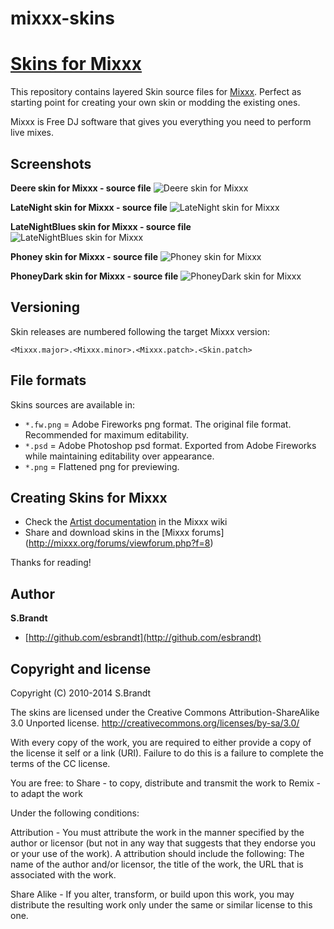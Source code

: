 mixxx-skins
===========

# [Skins for Mixxx](https://github.com/esbrandt/mixxx-skins)

This repository contains layered Skin source files for [Mixxx](https://github.com/mixxxdj/mixxx).
Perfect as starting point for creating your own skin or modding the existing ones.

Mixxx is Free DJ software that gives you everything you need to perform live mixes.


## Screenshots

**Deere skin for Mixxx - source file**
![Deere skin for Mixxx](https://raw.github.com/esbrandt/mixxx-skins/master/Deree1280x800-WXGA-1.11.0/Deree1280x800-WXGA-1.11.0.final.png)

**LateNight skin for Mixxx - source file**
![LateNight skin for Mixxx](https://raw.github.com/esbrandt/mixxx-skins/master/LateNight1280x800-WXGA-1.10.0/LateNight1280x800-WXGA-1.10.0-final.png)

**LateNightBlues skin for Mixxx - source file**
![LateNightBlues skin for Mixxx](https://raw.github.com/esbrandt/mixxx-skins/master/LateNightBlues1280x800-WXGA-1.10.0/LateNightBlues1280x800-WXGA-1.10.0.final.png)

**Phoney skin for Mixxx - source file**
![Phoney skin for Mixxx](https://raw.github.com/esbrandt/mixxx-skins/master/Phoney1600x1200-UXGA-1.9/Phoney1600x1200-UXGA-1.9-final.png)

**PhoneyDark skin for Mixxx - source file**
![PhoneyDark skin for Mixxx](https://raw.github.com/esbrandt/mixxx-skins/master/PhoneyDark1600x1200-UXGA-1.9/PhoneyDark1600x1200-UXGA-1.9-final.png)


## Versioning

Skin releases are numbered following the target Mixxx version:

`<Mixxx.major>.<Mixxx.minor>.<Mixxx.patch>.<Skin.patch>`


## File formats

Skins sources are available in:
* `*.fw.png` = Adobe Fireworks png format. The original file format. Recommended for maximum editability.
* `*.psd` = Adobe Photoshop psd format. Exported from Adobe Fireworks while maintaining editability over appearance.
* `*.png` = Flattened png for previewing.

## Creating Skins for Mixxx

* Check the [Artist documentation](http://mixxx.org/wiki/doku.php#artist_documentation) in the Mixxx wiki
* Share and download skins in the [Mixxx forums] (http://mixxx.org/forums/viewforum.php?f=8)


Thanks for reading!


## Author

**S.Brandt**

+ [http://github.com/esbrandt](http://github.com/esbrandt)


## Copyright and license

Copyright (C) 2010-2014 S.Brandt

The skins are licensed under the Creative Commons Attribution-ShareAlike 3.0 Unported license.
http://creativecommons.org/licenses/by-sa/3.0/

With every copy of the work, you are required to either provide a copy of the license it self
or a link (URI). Failure to do this is a failure to complete the terms of the CC license.

You are free:
to Share - to copy, distribute and transmit the work
to Remix - to adapt the work

Under the following conditions:

Attribution - You must attribute the work in the manner specified by the author or licensor
(but not in any way that suggests that they endorse you or your use of the work).
A attribution should include the following: The name of the author and/or licensor, 
the title of the work, the URL that is associated with the work.

Share Alike - If you alter, transform, or build upon this work, you may distribute
the resulting work only under the same or similar license to this one.
